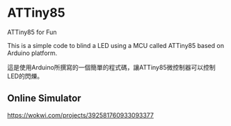 # ATTiny85
ATTiny85 for Fun

This is a simple code to blind a LED using a MCU called ATTiny85 based on Arduino platform.

這是使用Arduino所撰寫的一個簡單的程式碼，讓ATTiny85微控制器可以控制LED的閃爍。

## Online Simulator
https://wokwi.com/projects/392581760933093377
